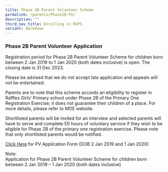 ```yaml
---
title: Phase 2B Parent Volunteer Scheme
permalink: /parents/Phase2B-PV/
description: ""
third_nav_title: Enrolling in RGPS
variant: markdown
---
```

### Phase 2B Parent Volunteer Application


  
Registration period for Phase 2B Parent Volunteer Scheme for children born between 2 Jan 2019 to 1 Jan 2020 (both dates inclusive) is open. The closing date is 31 Dec 2023.  
  
Please be advised that we do not accept late application and appeals will not be entertained.  
  
Parents are to note that this scheme accords an eligibility to register in Raffles Girls’ Primary school under Phase 2B of the Primary One Registration Exercise; it does not guarantee their children of a place. For more details, please refer to MOE website.  
  
Shortlisted parents will be invited for an interview and selected parents will have to serve and complete 50 hours of voluntary service if they wish to be eligible for Phase 2B of the primary one registration exercise. Please note that only shortlisted parents would be notified.  
  
[Click Here](https://go.gov.sg/rgps2024pvs) for PV Application Form (DOB 2 Jan 2019 and 1 Jan 2020) 
  
Note:  
Application for Phase 2B Parent Volunteer Scheme for children born between 2 Jan 2019 – 1 Jan 2020 (both dates inclusive)